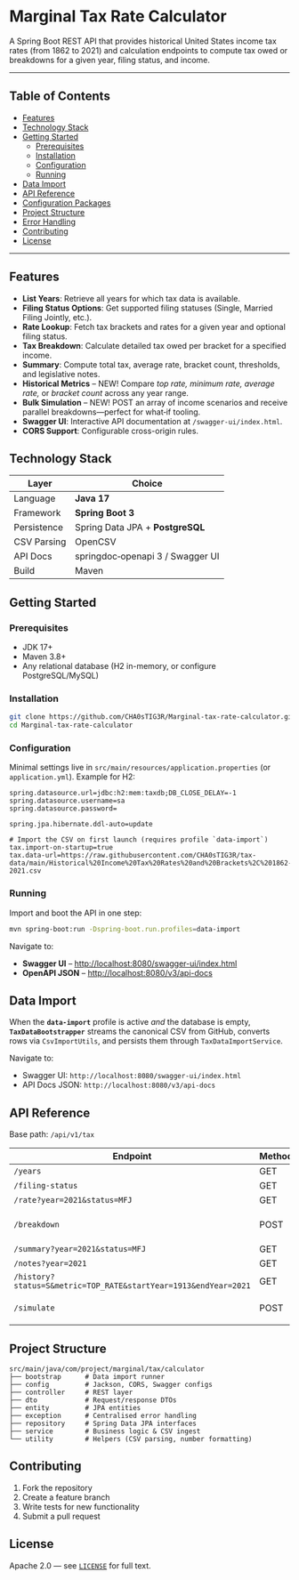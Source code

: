 # Marginal Tax Rate Calculator

A Spring Boot REST API that provides historical United States income tax rates (from 1862 to 2021) and calculation endpoints to compute tax owed or breakdowns for a given year, filing status, and income.

---

## Table of Contents

- [Features](#features)
- [Technology Stack](#technology-stack)
- [Getting Started](#getting-started)
    - [Prerequisites](#prerequisites)
    - [Installation](#installation)
    - [Configuration](#configuration)
    - [Running](#running)
- [Data Import](#data-import)
- [API Reference](#api-reference)
- [Configuration Packages](#configuration-packages)
- [Project Structure](#project-structure)
- [Error Handling](#error-handling)
- [Contributing](#contributing)
- [License](#license)

---

## Features

- **List Years**: Retrieve all years for which tax data is available.
- **Filing Status Options**: Get supported filing statuses (Single, Married Filing Jointly, etc.).
- **Rate Lookup**: Fetch tax brackets and rates for a given year and optional filing status.
- **Tax Breakdown**: Calculate detailed tax owed per bracket for a specified income.
- **Summary**: Compute total tax, average rate, bracket count, thresholds, and legislative notes.
- **Historical Metrics** – NEW!  Compare _top rate, minimum rate, average rate,_ or _bracket count_ across any year range.
- **Bulk Simulation** – NEW!  POST an array of income scenarios and receive parallel breakdowns—perfect for what‑if tooling.
- **Swagger UI**: Interactive API documentation at `/swagger-ui/index.html`.
- **CORS Support**: Configurable cross-origin rules.

## Technology Stack

| Layer        | Choice                           |
|--------------|----------------------------------|
| Language     | **Java 17**                      |
| Framework    | **Spring Boot 3**                |
| Persistence  | Spring Data JPA + **PostgreSQL** |
| CSV  Parsing | OpenCSV                          |
| API  Docs    | springdoc‑openapi 3 / Swagger UI |
| Build        | Maven                            |


## Getting Started

### Prerequisites

- JDK 17+
- Maven 3.8+
- Any relational database (H2 in-memory, or configure PostgreSQL/MySQL)

### Installation

   ```bash
   git clone https://github.com/CHA0sTIG3R/Marginal-tax-rate-calculator.git
   cd Marginal-tax-rate-calculator
   ```

### Configuration

Minimal settings live in `src/main/resources/application.properties` (or `application.yml`).  Example for H2:
```properties
spring.datasource.url=jdbc:h2:mem:taxdb;DB_CLOSE_DELAY=-1
spring.datasource.username=sa
spring.datasource.password=

spring.jpa.hibernate.ddl-auto=update

# Import the CSV on first launch (requires profile `data-import`)
tax.import-on-startup=true
tax.data-url=https://raw.githubusercontent.com/CHA0sTIG3R/tax-data/main/Historical%20Income%20Tax%20Rates%20and%20Brackets%2C%201862-2021.csv
```


### Running

Import and boot the API in one step:
```bash
mvn spring-boot:run -Dspring-boot.run.profiles=data-import
```
Navigate to:
- **Swagger UI** – <http://localhost:8080/swagger-ui/index.html>
- **OpenAPI JSON** – <http://localhost:8080/v3/api-docs>

## Data Import
When the **`data-import`** profile is active _and_ the database is empty, **`TaxDataBootstrapper`** streams the canonical CSV from GitHub, converts rows via `CsvImportUtils`, and persists them through `TaxDataImportService`.

Navigate to:

- Swagger UI: `http://localhost:8080/swagger-ui/index.html`
- API Docs JSON: `http://localhost:8080/v3/api-docs`

## API Reference

Base path: `/api/v1/tax`

| Endpoint                                                        | Method | Description                                                                                             |
|-----------------------------------------------------------------|--------|---------------------------------------------------------------------------------------------------------|
| `/years`                                                        | GET    | List all tax years.                                                                                     |
| `/filing-status`                                                | GET    | Map of status codes → labels.                                                                           |
| `/rate?year=2021&status=MFJ`                                    | GET    | Brackets for a year (optionally status).                                                                |
| `/breakdown`                                                    | POST   | Bracket‑by‑bracket tax owed for one scenario. Body: `{ "year":2021, "status":"MFJ", "income":"60000" }` |
| `/summary?year=2021&status=MFJ`                                 | GET    | Summary statistics + note.                                                                              |
| `/notes?year=2021`                                              | GET    | Legislative note for the year.                                                                          |
| `/history?status=S&metric=TOP_RATE&startYear=1913&endYear=2021` | GET    | NEW!  Year‑over‑year metric values.                                                                     |
| `/simulate`                                                     | POST   | NEW!  Bulk tax breakdowns. Body: `[ {"year":2021,"status":"S","income":"45000"}, {...} ]`               |


## Project Structure

```
src/main/java/com/project/marginal/tax/calculator
├── bootstrap      # Data import runner
├── config         # Jackson, CORS, Swagger configs
├── controller     # REST layer
├── dto            # Request/response DTOs
├── entity         # JPA entities 
├── exception      # Centralised error handling 
├── repository     # Spring Data JPA interfaces
├── service        # Business logic & CSV ingest
└── utility        # Helpers (CSV parsing, number formatting)
```

## Contributing

1. Fork the repository
2. Create a feature branch
3. Write tests for new functionality
4. Submit a pull request

## License

Apache 2.0 — see [`LICENSE`](LICENSE) for full text.

